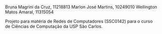 Bruna Magrini da Cruz, 11218813
Marlon José Martins, 10249010
Wellington Matos Amaral, 11315054

Projeto para matéria de Redes de Computadores (SSC0142) para o curso de Ciências de Computação da USP São Carlos.